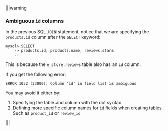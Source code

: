 |||warning
### Ambiguous `id` columns

In the previous SQL `JOIN` statement, notice that we are specifying the `products.id` column after the `SELECT` keyword:

```
mysql> SELECT 
    -> products.id, products.name, reviews.stars 
    ...
```

This is because the `e_store.reviews` table also has an `id` column.

If you get the following error:

```
ERROR 1052 (23000): Column 'id' in field list is ambiguous
```

You may avoid it either by:

1. Specifying the table and column with the dot syntax
2. Defining more specific column names for `id` fields when creating tables. Such as `product_id` or `review_id`

|||